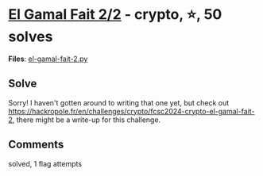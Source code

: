 [El Gamal Fait 2/2](challenge_files/README.md) - crypto, ⭐, 50 solves
===

**Files**: [el-gamal-fait-2.py](https://www.narthorn.com/ctf/FCSC-2024/challenge_files/crypto/El%20Gamal%20Fait%202_2/el-gamal-fait-2.py)

## Solve

Sorry! I haven't gotten around to writing that one yet, but check out https://hackropole.fr/en/challenges/crypto/fcsc2024-crypto-el-gamal-fait-2, there might be a write-up for this challenge.

## Comments

solved, 1 flag attempts